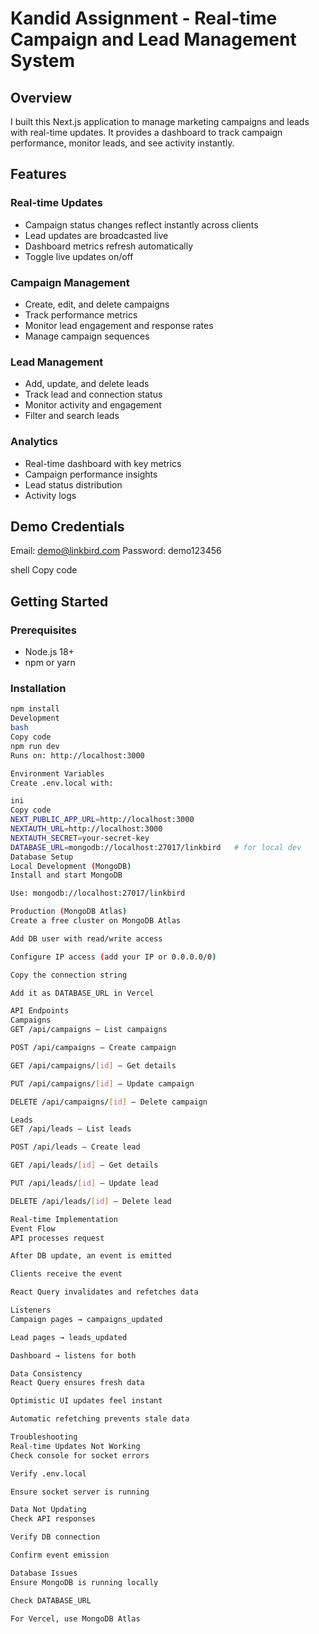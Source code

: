 # Kandid Assignment - Real-time Campaign and Lead Management System

## Overview
I built this Next.js application to manage marketing campaigns and leads with real-time updates. It provides a dashboard to track campaign performance, monitor leads, and see activity instantly.

## Features

### Real-time Updates
- Campaign status changes reflect instantly across clients  
- Lead updates are broadcasted live  
- Dashboard metrics refresh automatically  
- Toggle live updates on/off  

### Campaign Management
- Create, edit, and delete campaigns  
- Track performance metrics  
- Monitor lead engagement and response rates  
- Manage campaign sequences  

### Lead Management
- Add, update, and delete leads  
- Track lead and connection status  
- Monitor activity and engagement  
- Filter and search leads  

### Analytics
- Real-time dashboard with key metrics  
- Campaign performance insights  
- Lead status distribution  
- Activity logs  

## Demo Credentials
Email: demo@linkbird.com
Password: demo123456

shell
Copy code

## Getting Started

### Prerequisites
- Node.js 18+  
- npm or yarn  

### Installation
```bash
npm install
Development
bash
Copy code
npm run dev
Runs on: http://localhost:3000

Environment Variables
Create .env.local with:

ini
Copy code
NEXT_PUBLIC_APP_URL=http://localhost:3000
NEXTAUTH_URL=http://localhost:3000
NEXTAUTH_SECRET=your-secret-key
DATABASE_URL=mongodb://localhost:27017/linkbird   # for local dev
Database Setup
Local Development (MongoDB)
Install and start MongoDB

Use: mongodb://localhost:27017/linkbird

Production (MongoDB Atlas)
Create a free cluster on MongoDB Atlas

Add DB user with read/write access

Configure IP access (add your IP or 0.0.0.0/0)

Copy the connection string

Add it as DATABASE_URL in Vercel

API Endpoints
Campaigns
GET /api/campaigns – List campaigns

POST /api/campaigns – Create campaign

GET /api/campaigns/[id] – Get details

PUT /api/campaigns/[id] – Update campaign

DELETE /api/campaigns/[id] – Delete campaign

Leads
GET /api/leads – List leads

POST /api/leads – Create lead

GET /api/leads/[id] – Get details

PUT /api/leads/[id] – Update lead

DELETE /api/leads/[id] – Delete lead

Real-time Implementation
Event Flow
API processes request

After DB update, an event is emitted

Clients receive the event

React Query invalidates and refetches data

Listeners
Campaign pages → campaigns_updated

Lead pages → leads_updated

Dashboard → listens for both

Data Consistency
React Query ensures fresh data

Optimistic UI updates feel instant

Automatic refetching prevents stale data

Troubleshooting
Real-time Updates Not Working
Check console for socket errors

Verify .env.local

Ensure socket server is running

Data Not Updating
Check API responses

Verify DB connection

Confirm event emission

Database Issues
Ensure MongoDB is running locally

Check DATABASE_URL

For Vercel, use MongoDB Atlas
